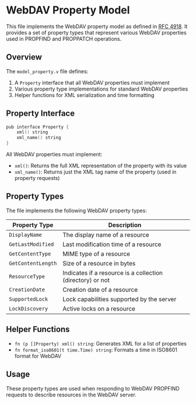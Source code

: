 # WebDAV Property Model

This file implements the WebDAV property model as defined in [RFC 4918](https://tools.ietf.org/html/rfc4918). It provides a set of property types that represent various WebDAV properties used in PROPFIND and PROPPATCH operations.

## Overview

The `model_property.v` file defines:

1. A `Property` interface that all WebDAV properties must implement
2. Various property type implementations for standard WebDAV properties
3. Helper functions for XML serialization and time formatting

## Property Interface

```v
pub interface Property {
	xml() string
	xml_name() string
}
```

All WebDAV properties must implement:
- `xml()`: Returns the full XML representation of the property with its value
- `xml_name()`: Returns just the XML tag name of the property (used in property requests)

## Property Types

The file implements the following WebDAV property types:

| Property Type | Description |
|---------------|-------------|
| `DisplayName` | The display name of a resource |
| `GetLastModified` | Last modification time of a resource |
| `GetContentType` | MIME type of a resource |
| `GetContentLength` | Size of a resource in bytes |
| `ResourceType` | Indicates if a resource is a collection (directory) or not |
| `CreationDate` | Creation date of a resource |
| `SupportedLock` | Lock capabilities supported by the server |
| `LockDiscovery` | Active locks on a resource |

## Helper Functions

- `fn (p []Property) xml() string`: Generates XML for a list of properties
- `fn format_iso8601(t time.Time) string`: Formats a time in ISO8601 format for WebDAV

## Usage

These property types are used when responding to WebDAV PROPFIND requests to describe resources in the WebDAV server.
